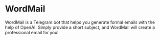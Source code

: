 # WordMail

WordMail is a Telegram bot that helps you generate formal emails with the help of OpenAI. Simply provide a short subject, and WordMail will create a professional email for you!




